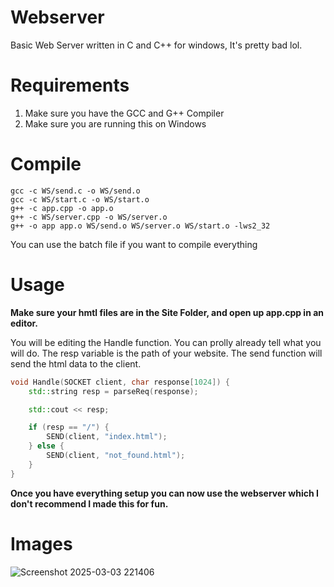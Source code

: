 # Webserver
Basic Web Server written in C and C++ for windows, It's pretty bad lol.

# Requirements

1. Make sure you have the GCC and G++ Compiler
2. Make sure you are running this on Windows

# Compile

```
gcc -c WS/send.c -o WS/send.o
gcc -c WS/start.c -o WS/start.o
g++ -c app.cpp -o app.o
g++ -c WS/server.cpp -o WS/server.o
g++ -o app app.o WS/send.o WS/server.o WS/start.o -lws2_32
```

You can use the batch file if you want to compile everything

# Usage

**Make sure your hmtl files are in the Site Folder, and open up app.cpp in an editor.**

You will be editing the Handle function. You can prolly already tell what you will do.
The resp variable is the path of your website. The send function will send the html data to the client.

```c++
void Handle(SOCKET client, char response[1024]) {
    std::string resp = parseReq(response);

    std::cout << resp;

    if (resp == "/") {
        SEND(client, "index.html");
    } else {
        SEND(client, "not_found.html");
    }
}
```

**Once you have everything setup you can now use the webserver which I don't recommend I made this for fun.**

# Images

![Screenshot 2025-03-03 221406](https://github.com/user-attachments/assets/6b6b4c40-5711-4b6b-94d5-38fddd2f9120)
